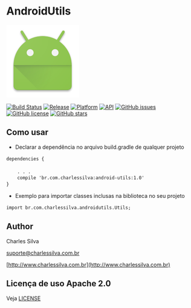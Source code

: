 # AndroidUtils

![Logo](app/src/main/res/mipmap-xxxhdpi/ic_launcher.png)

[![Build Status](https://travis-ci.org/silvacharles/AndroidUtils.svg?branch=master)](https://travis-ci.org/silvacharles/AndroidUtils)
[![Release](https://img.shields.io/github/release/TakWolf/CNode-Material-Design.svg?style=flat)](https://github.com/silvacharles/AndroidUtils/releases)
[![Platform](https://img.shields.io/badge/platform-Android-green.svg?style=flat)](https://www.android.com)
[![API](https://img.shields.io/badge/API-16%2B-brightgreen.svg?style=flat)](https://android-arsenal.com/api?level=25)
[![GitHub issues](https://img.shields.io/github/issues/silvacharles/AndroidUtils.svg?style=plastic)](https://github.com/silvacharles/AndroidUtils/issues)
[![GitHub license](https://img.shields.io/badge/license-Apache%202-blue.svg?style=plastic)](https://raw.githubusercontent.com/silvacharles/AndroidUtils/master/LICENSE)
[![GitHub stars](https://img.shields.io/github/stars/silvacharles/AndroidUtils.svg?style=plastic)](https://github.com/silvacharles/AndroidUtils/stargazers)



## Como usar

* Declarar a dependência no arquivo build.gradle de qualquer projeto

```xml
dependencies {
 
    . . .
    compile 'br.com.charlessilva:android-utils:1.0'
}
```

* Exemplo para importar classes inclusas na biblioteca no seu projeto

```xml
import br.com.charlessilva.androidutils.Utils;
```

## Author ##

Charles Silva

[suporte@charlessilva.com.br](mailto:contato@charlessilva.com.br)

[http://www.charlessilva.com.br](http://www.charlessilva.com.br)


## Licença de uso Apache 2.0
Veja [LICENSE](LICENSE)
